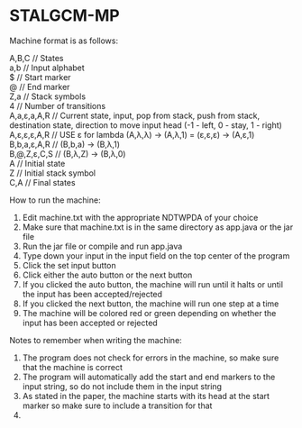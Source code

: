 # STALGCM-MP

Machine format is as follows: 

A,B,C   // States  
a,b     // Input alphabet  
$       // Start marker  
@       // End marker  
Z,a     // Stack symbols  
4       // Number of transitions  
A,a,ε,a,A,R    // Current state, input, pop from stack, push from stack, destination state, direction to move input head (-1 - left, 0 - stay, 1 - right)  
A,ε,ε,ε,A,R    // USE ε for lambda (A,λ,λ) -> (A,λ,1) = (ε,ε,ε) -> (A,ε,1)  
B,b,a,ε,A,R    // (B,b,a) -> (B,λ,1)  
B,@,Z,ε,C,S    // (B,λ,Z) -> (B,λ,0)  
A    // Initial state  
Z    // Initial stack symbol  
C,A    // Final states  

How to run the machine:
1. Edit machine.txt with the appropriate NDTWPDA of your choice
2. Make sure that machine.txt is in the same directory as app.java or the jar file
3. Run the jar file or compile and run app.java
4. Type down your input in the input field on the top center of the program
5. Click the set input button
6. Click either the auto button or the next button
7. If you clicked the auto button, the machine will run until it halts or until the input has been accepted/rejected
8. If you clicked the next button, the machine will run one step at a time
9. The machine will be colored red or green depending on whether the input has been accepted or rejected

Notes to remember when writing the machine:
1. The program does not check for errors in the machine, so make sure that the machine is correct
2. The program will automatically add the start and end markers to the input string, so do not include them in the input string
3. As stated in the paper, the machine starts with its head at the start marker so make sure to include a transition for that
4. 
